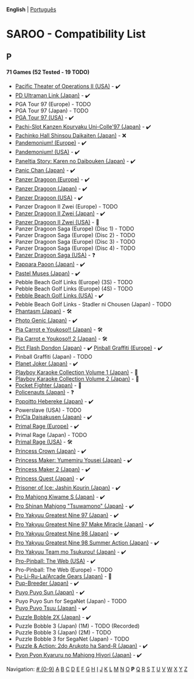 **English** | [Português](../pt-br/P.md)

# SAROO - Compatibility List

## P

#### 71 Games (52 Tested - 19 TODO)

- [Pacific Theater of Operations II (USA)](../../../Regions/Retails/USA/T-7604H/01/README.md) - :heavy_check_mark:
- [PD Ultraman Link (Japan)](../../../Regions/Retails/Japan/T-13304G/01/README.md) - :heavy_check_mark:
- PGA Tour 97 (Europe) - TODO
- PGA Tour 97 (Japan) - TODO
- [PGA Tour 97 (USA)](../../../Regions/Retails/USA/T-5011H/01/README.md) - :heavy_check_mark:
- [Pachi-Slot Kanzen Kouryaku Uni-Colle'97 (Japan)](../../../Regions/Retails/Japan/T-36501G/01/README.md) - :heavy_check_mark:
- [Pachinko Hall Shinsou Daikaiten (Japan)](../../../Regions/Retails/Japan/T-37501G/01/README.md) - :x:
- [Pandemonium! (Europe)](../../../Regions/Retails/Europe/MK-8109050/01/README.md) - :heavy_check_mark:
- [Pandemonium! (USA)](../../../Regions/Retails/USA/T-15914H/01/README.md) - :heavy_check_mark:
- [Paneltia Story: Karen no Daibouken (Japan)](../../../Regions/Retails/Japan/T-21510G/01/README.md) - :heavy_check_mark:
- [Panic Chan (Japan)](../../../Regions/Retails/Japan/T-15010G/01/README.md) - :heavy_check_mark:
- [Panzer Dragoon (Europe)](../../../Regions/Retails/Europe/MK-81009/01/README.md) - :heavy_check_mark:
- [Panzer Dragoon (Japan)](../../../Regions/Retails/Japan/GS-9015/01/README.md) - :heavy_check_mark:
- [Panzer Dragoon (USA)](../../../Regions/Retails/USA/MK-81009/01/README.md) - :heavy_check_mark:
- Panzer Dragoon II Zwei (Europe) - TODO
- [Panzer Dragoon II Zwei (Japan)](../../../Regions/Retails/Japan/GS-9049/01/README.md) - :heavy_check_mark:
- [Panzer Dragoon II Zwei (USA)](../../../Regions/Retails/USA/MK-81022/README.md) - :100:
- Panzer Dragoon Saga (Europe) (Disc 1) - TODO
- Panzer Dragoon Saga (Europe) (Disc 2) - TODO
- Panzer Dragoon Saga (Europe) (Disc 3) - TODO
- Panzer Dragoon Saga (Europe) (Disc 4) - TODO
- [Panzer Dragoon Saga (USA)](../../../Regions/Retails/USA/MK-81307/01/README.md) - :question:
- [Pappara Paoon (Japan)](../../../Regions/Retails/Japan/23201G/01/README.md) - :heavy_check_mark:
- [Pastel Muses (Japan)](../../../Regions/Retails/Japan/T-30602G/01/README.md) - :heavy_check_mark:
- Pebble Beach Golf Links (Europe) (3S) - TODO
- Pebble Beach Golf Links (Europe) (4S) - TODO
- [Pebble Beach Golf Links (USA)](../../../Regions/Retails/USA/MK-81101/01/README.md) - :heavy_check_mark:
- Pebble Beach Golf Links - Stadler ni Chousen (Japan) - TODO
- [Phantasm (Japan)](../../../Regions/Retails/Japan/T-36001G/01/README.md) - :hammer_and_wrench:
- [Photo Genic (Japan)](../../../Regions/Retails/Japan/T-1524G/01/README.md) - :heavy_check_mark:
- [Pia Carrot e Youkoso!! (Japan)](../../../Regions/Retails/Japan/T-19708G/01/README.md) - :hammer_and_wrench:
- [Pia Carrot e Youkoso!! 2 (Japan)](../../../Regions/Retails/Japan/T-20114G/01/README.md) - :hammer_and_wrench:
- [Pict Flash Dondon (Japan)](../../../Regions/Retails/Japan/T-17811G/01/README.md) - :heavy_check_mark:
  [Pinball Graffiti (Europe)](../../../Regions/Retails/Europe/T-6011H-50/01/README.md) - :heavy_check_mark:
- Pinball Graffiti (Japan) - TODO
- [Planet Joker (Japan)](../../../Regions/Retails/Japan/T-18711G/01/README.md) - :heavy_check_mark:
- [Playboy Karaoke Collection Volume 1 (Japan)](../../../Regions/Retails/Japan/T-2305G/01/README.md) - :100:
- [Playboy Karaoke Collection Volume 2 (Japan)](../../../Regions/Retails/Japan/T-2304G/01/README.md) - :100:
- [Pocket Fighter (Japan)](../../../Regions/Retails/Japan/T-1230G/README.md) - :100:
- [Policenauts (Japan)](../../../Regions/Retails/Japan/T-9510G/01/README.md) - :question:
- [Popoitto Hebereke (Japan)](../../../Regions/Retails/Japan/T-1504G/01/README.md) - :heavy_check_mark:
- Powerslave (USA) - TODO
- [PriCla Daisakusen (Japan)](../../../Regions/Retails/Japan/T-14409G/01/README.md) - :heavy_check_mark:
- [Primal Rage (Europe)](../../../Regions/Retails/Europe/T-4802H-50/01/README.md) - :heavy_check_mark:
- Primal Rage (Japan) - TODO
- [Primal Rage (USA)](../../../Regions/Retails/USA/T-4802H/01/README.md) - :hammer_and_wrench:
- [Princess Crown (Japan)](../../../Regions/Retails/Japan/T-14418G/01/README.md) - :heavy_check_mark:
- [Princess Maker: Yumemiru Yousei (Japan)](../../../Regions/Retails/Japan/T-35101G/01/README.md) - :heavy_check_mark:
- [Princess Maker 2 (Japan)](../../../Regions/Retails/Japan/T-5201G/01/README.md) - :heavy_check_mark:
- [Princess Quest (Japan)](../../../Regions/Retails/Japan/T-24604G/01/README.md) - :heavy_check_mark:
- [Prisoner of Ice: Jashin Kourin (Japan)](../../../Regions/Retails/Japan/T-26112G/01/README.md) - :heavy_check_mark:
- [Pro Mahjong Kiwame S (Japan)](../../../Regions/Retails/Japan/T-16801G/01/README.md) - :heavy_check_mark:
- [Pro Shinan Mahjong "Tsuwamono" (Japan)](../../../Regions/Retails/Japan/T-38501G/01/README.md) - :heavy_check_mark:
- [Pro Yakyuu Greatest Nine 97 (Japan)](../../../Regions/Retails/Japan/GS-9139/01/README.md) - :heavy_check_mark:
- [Pro Yakyuu Greatest Nine 97 Make Miracle (Japan)](../../../Regions/Retails/Japan/GS-9171/01/README.md) - :heavy_check_mark:
- [Pro Yakyuu Greatest Nine 98 (Japan)](../../../Regions/Retails/Japan/GS-9185/01/README.md) - :heavy_check_mark:
- [Pro Yakyuu Greatest Nine 98 Summer Action (Japan)](../../../Regions/Retails/Japan/GS-9202/01/README.md) - :heavy_check_mark:
- [Pro Yakyuu Team mo Tsukurou! (Japan)](../../../Regions/Retails/Japan/GS-9165/01/README.md) - :heavy_check_mark:
- [Pro-Pinball: The Web (USA)](../../../Regions/Retails/USA/T-12520H/01/README.md) - :heavy_check_mark:
- Pro-Pinball: The Web (Europe) - TODO
- [Pu-Li-Ru-La/Arcade Gears (Japan)](../../../Regions/Retails/Japan/T-26106G/README.md) - :100:
- [Pup-Breeder (Japan)](../../../Regions/Retails/Japan/T-29301G/01/README.md) - :heavy_check_mark:
- [Puyo Puyo Sun (Japan)](../../../Regions/Retails/Japan/T-6603G/01/README.md) - :heavy_check_mark:
- Puyo Puyo Sun for SegaNet (Japan) - TODO
- [Puyo Puyo Tsuu (Japan)](../../../Regions/Retails/Japan/T-6601G/01/README.md) - :heavy_check_mark:
- [Puzzle Bobble 2X (Japan)](../../../Regions/Retails/Japan/T-1106G/01/README.md) - :heavy_check_mark:
- Puzzle Bobble 3 (Japan) (1M) - TODO (Recorded)
- Puzzle Bobble 3 (Japan) (2M) - TODO
- Puzzle Bobble 3 for SegaNet (Japan) - TODO
- [Puzzle & Action: 2do Arukoto ha Sand-R (Japan)](../../../Regions/Retails/Japan/T-6802G/01/README.md) - :heavy_check_mark:
- [Pyon Pyon Kyaruru no Mahjong Hiyori (Japan)](../../../Regions/Retails/Japan/T-31101G/01/README.md) - :heavy_check_mark:

Navigation:
[# (0-9)](./09.md) [A](./A.md) [B](./B.md) [C](./C.md) [D](./D.md) [E](./E.md) [F](./F.md) [G](./G.md) [H](./H.md) [I](./I.md) [J](./J.md) [K](./K.md) [L](./L.md) [M](./M.md) [N](./N.md) [O](./O.md) **P** [Q](./Q.md) [R](./R.md) [S](./S.md) [T](./T.md) [U](./U.md) [V](./V.md) [W](./W.md) [X](./X.md) [Y](./Y.md) [Z](./Z.md)
